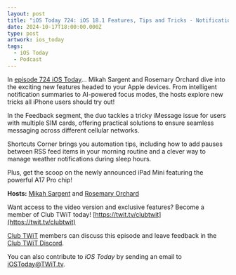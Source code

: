 ```yaml
---
layout: post
title: "iOS Today 724: iOS 18.1 Features, Tips and Tricks - Notification summaries, Smart Reply, Clean Up tool"
date: 2024-10-17T18:00:00.000Z
type: post
artwork: ios_today
tags:
  - iOS Today
  - Podcast
---
```

In [episode 724 iOS Today](https://twit.tv/shows/ios-today/episodes/724)...
Mikah Sargent and Rosemary Orchard dive into the exciting new features headed to your Apple devices. From intelligent notification summaries to AI-powered focus modes, the hosts explore new tricks all iPhone users should try out!

In the Feedback segment, the duo tackles a tricky iMessage issue for users with multiple SIM cards, offering practical solutions to ensure seamless messaging across different cellular networks.

Shortcuts Corner brings you automation tips, including how to add pauses between RSS feed items in your morning routine and a clever way to manage weather notifications during sleep hours.

Plus, get the scoop on the newly announced iPad Mini featuring the powerful A17 Pro chip!

**Hosts:** [Mikah Sargent](https://twit.tv/people/mikah-sargent) and [Rosemary Orchard](https://twit.tv/people/rosemary-orchard)

Want access to the video version and exclusive features? Become a member of Club TWiT today! [https://twit.tv/clubtwit](https://twit.tv/clubtwit)

[Club TWiT](https://twit.tv/clubtwit) members can discuss this episode and leave feedback in the [Club TWiT Discord](https://twit.memberful.com/account/discord/authorize).

You can also contribute to _iOS Today_ by sending an email to [iOSToday@TWiT.tv](mailto:iOSToday@TWiT.tv).